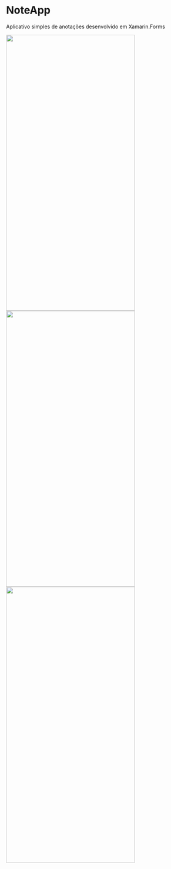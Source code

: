 # NoteApp
Aplicativo simples de anotações desenvolvido em Xamarin.Forms

<img src="https://i.ibb.co/WnWWF8H/Splash.jpg" width="350" height="750">
<img src="https://i.ibb.co/jTccfZJ/MainPage.jpg" width="350" height="750">
<img src="https://i.ibb.co/jGNrCwB/Editor-Page.jpg" width="350" height="750">
